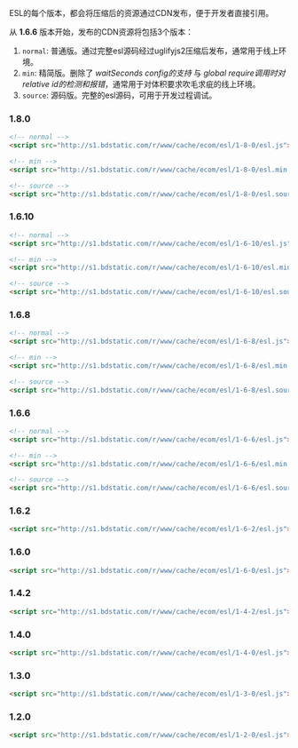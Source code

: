ESL的每个版本，都会将压缩后的资源通过CDN发布，便于开发者直接引用。


从 **1.6.6** 版本开始，发布的CDN资源将包括3个版本：

1. `normal`: 普通版。通过完整esl源码经过uglifyjs2压缩后发布，通常用于线上环境。
2. `min`: 精简版。删除了 *waitSeconds config的支持* 与 *global require调用时对relative id的检测和报错*，通常用于对体积要求吹毛求疵的线上环境。
3. `source`: 源码版。完整的esl源码，可用于开发过程调试。

### 1.8.0

```html
<!-- normal -->
<script src="http://s1.bdstatic.com/r/www/cache/ecom/esl/1-8-0/esl.js"></script>

<!-- min -->
<script src="http://s1.bdstatic.com/r/www/cache/ecom/esl/1-8-0/esl.min.js"></script>

<!-- source -->
<script src="http://s1.bdstatic.com/r/www/cache/ecom/esl/1-8-0/esl.source.js"></script>
```

### 1.6.10

```html
<!-- normal -->
<script src="http://s1.bdstatic.com/r/www/cache/ecom/esl/1-6-10/esl.js"></script>

<!-- min -->
<script src="http://s1.bdstatic.com/r/www/cache/ecom/esl/1-6-10/esl.min.js"></script>

<!-- source -->
<script src="http://s1.bdstatic.com/r/www/cache/ecom/esl/1-6-10/esl.source.js"></script>
```

### 1.6.8

```html
<!-- normal -->
<script src="http://s1.bdstatic.com/r/www/cache/ecom/esl/1-6-8/esl.js"></script>

<!-- min -->
<script src="http://s1.bdstatic.com/r/www/cache/ecom/esl/1-6-8/esl.min.js"></script>

<!-- source -->
<script src="http://s1.bdstatic.com/r/www/cache/ecom/esl/1-6-8/esl.source.js"></script>
```

### 1.6.6

```html
<!-- normal -->
<script src="http://s1.bdstatic.com/r/www/cache/ecom/esl/1-6-6/esl.js"></script>

<!-- min -->
<script src="http://s1.bdstatic.com/r/www/cache/ecom/esl/1-6-6/esl.min.js"></script>

<!-- source -->
<script src="http://s1.bdstatic.com/r/www/cache/ecom/esl/1-6-6/esl.source.js"></script>
```


### 1.6.2

```html
<script src="http://s1.bdstatic.com/r/www/cache/ecom/esl/1-6-2/esl.js"></script>
```


### 1.6.0

```html
<script src="http://s1.bdstatic.com/r/www/cache/ecom/esl/1-6-0/esl.js"></script>
```


### 1.4.2

```html
<script src="http://s1.bdstatic.com/r/www/cache/ecom/esl/1-4-2/esl.js"></script>
```


### 1.4.0

```html
<script src="http://s1.bdstatic.com/r/www/cache/ecom/esl/1-4-0/esl.js"></script>
```


### 1.3.0

```html
<script src="http://s1.bdstatic.com/r/www/cache/ecom/esl/1-3-0/esl.js"></script>
```


### 1.2.0

```html
<script src="http://s1.bdstatic.com/r/www/cache/ecom/esl/1-2-0/esl.js"></script>
```


